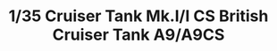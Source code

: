 ---
layout: product
title: "1/35 Cruiser Tank Mk.I/I CS   British Cruiser Tank A9/A9CS"
price: "TBA" 
desc: "Maketa"
img_path: "/assets/img/BRNC35149.webp"
brand: "Bronco"
available: false
special_offer: false
new: false
soon: false
cat: "010000"
subcat: "015800"
subsubcat: "0N/A"
sifra: "BRNC35149"
popular: false
spec: false
---